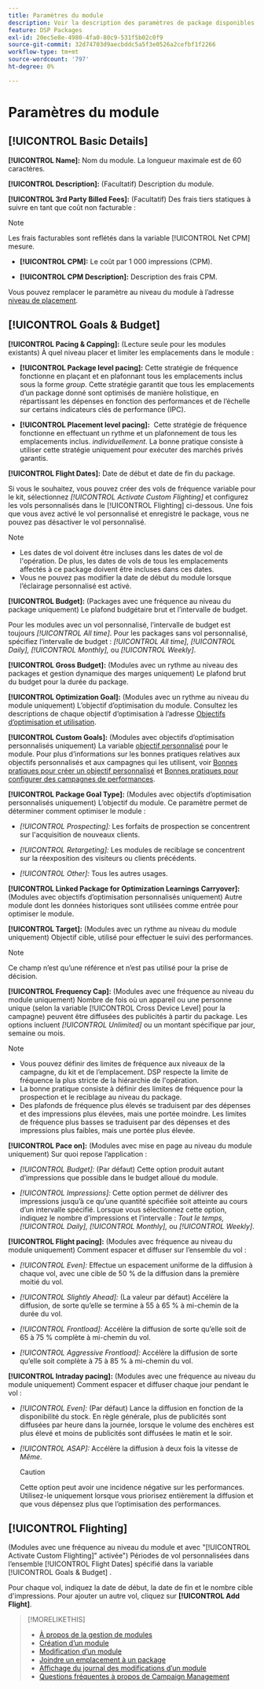 ```yaml
---
title: Paramètres du module
description: Voir la description des paramètres de package disponibles.
feature: DSP Packages
exl-id: 20ec5e8e-4980-4fa0-80c9-531f5b02c0f9
source-git-commit: 32d74703d9aecbddc5a5f3e0526a2cefbf1f2266
workflow-type: tm+mt
source-wordcount: '797'
ht-degree: 0%

---
```


# Paramètres du module

## [!UICONTROL Basic Details]

**[!UICONTROL Name]:** Nom du module. La longueur maximale est de 60 caractères.

**[!UICONTROL Description]:** (Facultatif) Description du module.

**[!UICONTROL 3rd Party Billed Fees]:** (Facultatif) Des frais tiers statiques à suivre en tant que coût non facturable :

>[!NOTE]
>
>Les frais facturables sont reflétés dans la variable [!UICONTROL Net CPM] mesure.
* **[!UICONTROL CPM]:** Le coût par 1 000 impressions (CPM).

* **[!UICONTROL CPM Description]:** Description des frais CPM.

Vous pouvez remplacer le paramètre au niveau du module à l’adresse [niveau de placement](/help/dsp/campaign-management/placements/placement-settings.md).

## [!UICONTROL Goals & Budget]

**[!UICONTROL Pacing & Capping]:** (Lecture seule pour les modules existants) À quel niveau placer et limiter les emplacements dans le module :

* **[!UICONTROL Package level pacing]:** Cette stratégie de fréquence fonctionne en plaçant et en plafonnant tous les emplacements inclus sous la forme *group*. Cette stratégie garantit que tous les emplacements d’un package donné sont optimisés de manière holistique, en répartissant les dépenses en fonction des performances et de l’échelle sur certains indicateurs clés de performance (IPC).

* **[!UICONTROL Placement level pacing]:**  Cette stratégie de fréquence fonctionne en effectuant un rythme et un plafonnement de tous les emplacements inclus. *individuellement*. La bonne pratique consiste à utiliser cette stratégie uniquement pour exécuter des marchés privés garantis.

**[!UICONTROL Flight Dates]:** Date de début et date de fin du package.

Si vous le souhaitez, vous pouvez créer des vols de fréquence variable pour le kit, sélectionnez *[!UICONTROL *Activate Custom Flighting]** et configurez les vols personnalisés dans le [!UICONTROL Flighting] ci-dessous. Une fois que vous avez activé le vol personnalisé et enregistré le package, vous ne pouvez pas désactiver le vol personnalisé.

>[!NOTE]
>
>* Les dates de vol doivent être incluses dans les dates de vol de l&#39;opération. De plus, les dates de vols de tous les emplacements affectés à ce package doivent être incluses dans ces dates.
> * Vous ne pouvez pas modifier la date de début du module lorsque l’éclairage personnalisé est activé.


**[!UICONTROL Budget]:** (Packages avec une fréquence au niveau du package uniquement) Le plafond budgétaire brut et l’intervalle de budget.

Pour les modules avec un vol personnalisé, l’intervalle de budget est toujours *[!UICONTROL All time]*. Pour les packages sans vol personnalisé, spécifiez l’intervalle de budget : *[!UICONTROL All time],* *[!UICONTROL Daily],* *[!UICONTROL Monthly],* ou *[!UICONTROL Weekly]*.

**[!UICONTROL Gross Budget]:** (Modules avec un rythme au niveau des packages et gestion dynamique des marges uniquement) Le plafond brut du budget pour la durée du package.

**[!UICONTROL Optimization Goal]:** (Modules avec un rythme au niveau du module uniquement) L’objectif d’optimisation du module. Consultez les descriptions de chaque objectif d’optimisation à l’adresse [Objectifs d’optimisation et utilisation](/help/dsp/optimization/optimization-goals.md).

**[!UICONTROL Custom Goals]:** (Modules avec objectifs d’optimisation personnalisés uniquement) La variable [objectif personnalisé](/help/dsp/optimization/custom-goal-about.md) pour le module. Pour plus d’informations sur les bonnes pratiques relatives aux objectifs personnalisés et aux campagnes qui les utilisent, voir  [Bonnes pratiques pour créer un objectif personnalisé](/help/dsp/optimization/custom-goal-best-practices.md) et [Bonnes pratiques pour configurer des campagnes de performances](/help/dsp/optimization/campaign-best-practices-performance.md).

**[!UICONTROL Package Goal Type]:** (Modules avec objectifs d’optimisation personnalisés uniquement) L’objectif du module. Ce paramètre permet de déterminer comment optimiser le module :

* *[!UICONTROL Prospecting]:* Les forfaits de prospection se concentrent sur l&#39;acquisition de nouveaux clients.

* *[!UICONTROL Retargeting]:* Les modules de reciblage se concentrent sur la réexposition des visiteurs ou clients précédents.

* *[!UICONTROL Other]:* Tous les autres usages.

**[!UICONTROL Linked Package for Optimization Learnings Carryover]:** (Modules avec objectifs d’optimisation personnalisés uniquement) Autre module dont les données historiques sont utilisées comme entrée pour optimiser le module.

**[!UICONTROL Target]:** (Modules avec un rythme au niveau du module uniquement) Objectif cible, utilisé pour effectuer le suivi des performances.

>[!NOTE]
>
>Ce champ n’est qu’une référence et n’est pas utilisé pour la prise de décision.

**[!UICONTROL Frequency Cap]:** (Modules avec une fréquence au niveau du module uniquement) Nombre de fois où un appareil ou une personne unique (selon la variable [!UICONTROL Cross Device Level] pour la campagne) peuvent être diffusées des publicités à partir du package. Les options incluent *[!UICONTROL Unlimited]* ou un montant spécifique par jour, semaine ou mois.

>[!NOTE]
>
>* Vous pouvez définir des limites de fréquence aux niveaux de la campagne, du kit et de l’emplacement. DSP respecte la limite de fréquence la plus stricte de la hiérarchie de l&#39;opération.
>* La bonne pratique consiste à définir des limites de fréquence pour la prospection et le reciblage au niveau du package.
> * Des plafonds de fréquence plus élevés se traduisent par des dépenses et des impressions plus élevées, mais une portée moindre. Les limites de fréquence plus basses se traduisent par des dépenses et des impressions plus faibles, mais une portée plus élevée.


**[!UICONTROL Pace on]:** (Modules avec mise en page au niveau du module uniquement) Sur quoi repose l’application :

* *[!UICONTROL Budget]:* (Par défaut) Cette option produit autant d’impressions que possible dans le budget alloué du module.

* *[!UICONTROL Impressions]:* Cette option permet de délivrer des impressions jusqu’à ce qu’une quantité spécifiée soit atteinte au cours d’un intervalle spécifié. Lorsque vous sélectionnez cette option, indiquez le nombre d’impressions et l’intervalle : *Tout le temps,* *[!UICONTROL Daily],* *[!UICONTROL Monthly],* ou *[!UICONTROL Weekly]*.

**[!UICONTROL Flight pacing]:** (Modules avec fréquence au niveau du module uniquement) Comment espacer et diffuser sur l’ensemble du vol :

* *[!UICONTROL Even]:* Effectue un espacement uniforme de la diffusion à chaque vol, avec une cible de 50 % de la diffusion dans la première moitié du vol.

* *[!UICONTROL Slightly Ahead]:* (La valeur par défaut) Accélère la diffusion, de sorte qu’elle se termine à 55 à 65 % à mi-chemin de la durée du vol.

* *[!UICONTROL Frontload]:* Accélère la diffusion de sorte qu’elle soit de 65 à 75 % complète à mi-chemin du vol.

* *[!UICONTROL Aggressive Frontload]:* Accélère la diffusion de sorte qu’elle soit complète à 75 à 85 % à mi-chemin du vol.

**[!UICONTROL Intraday pacing]:** (Modules avec une fréquence au niveau du module uniquement) Comment espacer et diffuser chaque jour pendant le vol :

* *[!UICONTROL Even]:* (Par défaut) Lance la diffusion en fonction de la disponibilité du stock. En règle générale, plus de publicités sont diffusées par heure dans la journée, lorsque le volume des enchères est plus élevé et moins de publicités sont diffusées le matin et le soir.

* *[!UICONTROL ASAP]:* Accélère la diffusion à deux fois la vitesse de *Même*.

   >[!CAUTION]
   >
   >Cette option peut avoir une incidence négative sur les performances. Utilisez-le uniquement lorsque vous priorisez entièrement la diffusion et que vous dépensez plus que l’optimisation des performances.

## [!UICONTROL Flighting]

(Modules avec une fréquence au niveau du module et avec &quot;[!UICONTROL Activate Custom Flighting]&quot; activée&quot;) Périodes de vol personnalisées dans l’ensemble [!UICONTROL Flight Dates] spécifié dans la variable [!UICONTROL Goals & Budget] .

Pour chaque vol, indiquez la date de début, la date de fin et le nombre cible d&#39;impressions. Pour ajouter un autre vol, cliquez sur **[!UICONTROL Add Flight]**.

>[!MORELIKETHIS]
>
>* [À propos de la gestion de modules](package-about.md)
>* [Création d’un module](package-create.md)
>* [Modification d’un module](package-edit.md)
>* [Joindre un emplacement à un package](package-attach-placement.md)
>* [Affichage du journal des modifications d’un module](package-change-log.md)
>* [Questions fréquentes à propos de Campaign Management](/help/dsp/campaign-management/faq-campaign-management.md)

